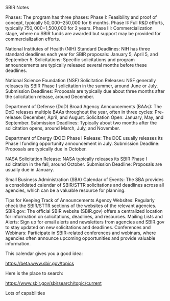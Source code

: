 


SBIR Notes



Phases: The program has three phases:
Phase I: Feasibility and proof of concept, typically $50,000-$250,000 for 6 months.
Phase II: Full R&D efforts, typically $750,000-$1,500,000 for 2 years.
Phase III: Commercialization stage, where no SBIR funds are awarded but support may be provided for commercialization efforts.





National Institutes of Health (NIH)
Standard Deadlines: NIH has three standard deadlines each year for SBIR proposals: January 5, April 5, and September 5.
Solicitations: Specific solicitations and program announcements are typically released several months before these deadlines.

National Science Foundation (NSF)
Solicitation Releases: NSF generally releases its SBIR Phase I solicitation in the summer, around June or July.
Submission Deadlines: Proposals are typically due about three months after the solicitation release, around December.

Department of Defense (DoD)
Broad Agency Announcements (BAAs): The DoD releases multiple BAAs throughout the year, often in three cycles:
Pre-release: December, April, and August.
Solicitation Open: January, May, and September.
Submission Deadlines: Typically about two months after the solicitation opens, around March, July, and November.

Department of Energy (DOE)
Phase I Release: The DOE usually releases its Phase I funding opportunity announcement in July.
Submission Deadline: Proposals are typically due in October.

NASA
Solicitation Release: NASA typically releases its SBIR Phase I solicitation in the fall, around October.
Submission Deadline: Proposals are usually due in January.

Small Business Administration (SBA)
Calendar of Events: The SBA provides a consolidated calendar of SBIR/STTR solicitations and deadlines across all agencies, which can be a valuable resource for planning.



Tips for Keeping Track of Announcements
Agency Websites: Regularly check the SBIR/STTR sections of the websites of the relevant agencies.
SBIR.gov: The official SBIR website (SBIR.gov) offers a centralized location for information on solicitations, deadlines, and resources.
Mailing Lists and Alerts: Sign up for email alerts and newsletters from agencies and SBIR.gov to stay updated on new solicitations and deadlines.
Conferences and Webinars: Participate in SBIR-related conferences and webinars, where agencies often announce upcoming opportunities and provide valuable information.


This calendar gives you a good idea:

https://beta.www.sbir.gov/topics




Here is the place to search:

https://www.sbir.gov/sbirsearch/topic/current





Lots of capabilities




